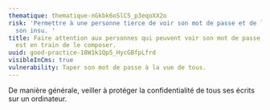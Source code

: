 ```yaml
---
thematique: thematique-nGkbk6oSlC5_p3eqoXX2o
risk: 'Permettre à une personne tierce de voir son mot de passe et de l’utiliser à
  son insu. '
title: Faire attention aux personnes qui peuvent voir son mot de passe lorsque l’on
  est en train de le composer.
uuid: good-practice-18W1k1Qp5_HycGBfpLfrd
visibleInCms: true
vulnerability: Taper son mot de passe à la vue de tous.
---
```


De manière générale, veiller à protéger la
confidentialité de tous ses écrits sur un ordinateur.